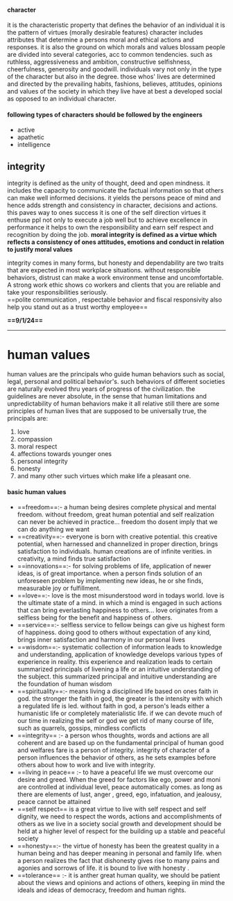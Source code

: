 #### character
it is the characteristic property that defines the behavior of an individual
it is the pattern of virtues (morally desirable features)
character includes attributes that determine a persons moral and ethical actions and responses.
it is also the ground on which morals and values blossam people are divided into several categories, acc to common tendencies. such as ruthless, aggressiveness and ambition, constructive  selfishness, cheerfulness, generosity and goodwill.
individuals vary not only in the type of the character but also in the degree.
those whos' lives are determined and directed by the prevailing habits,
fashions, believes, attitudes, opinions and values of the society in which they live have at best a developed social as opposed to an individual character.

#### following types of characters should be followed by the engineers
- active 
- apathetic 
- intelligence 

## integrity 
integrity is defined as the unity of thought, deed and open mindness.
it includes the capacity to communicate the factual information so that others can make well informed decisions.
it yields the persons peace of mind and hence adds strength and consistency in character, decisions and actions.
this paves way to ones success it is one of the self direction virtues it enthuse ppl not only to execute a job well but to achieve excellence in performance 
it helps to own the responsibility and earn self respect and recognition by doing the job.
**moral integrity is defined as a virtue which reflects a consistency of ones attitudes, emotions and conduct in relation to justify moral values**

integrity comes in many forms, but honesty and dependability are two traits that are expected in most workplace situations.
without responsible behaviors, distrust can make a work environment tense and uncomfortable. A strong work ethic shows co workers and clients that you are reliable and take your responsibilities seriously.  
==polite communication , respectable behavior and fiscal responsivity also help you stand out as a trust worthy employee== 



**==9/1/24==**

---
# human values
human values are the principals who guide human behaviors such as social, legal, personal and political behavior's.
such behaviors of different societies are naturally evolved thru years of progress of the civilization.
the guidelines are never absolute, in the sense that human limitations and unpredictability of human behaviors  make it all relative still there are some principles of human lives that are supposed to be universally true, the principals are:
1. love
2. compassion
3. moral respect
4. affections towards younger ones 
5. personal integrity 
6. honesty
7. and many other
such virtues which make life a pleasant one.

#### basic human values
- ==freedom==:- a human being desires complete physical and mental freedom. without freedom, great human potential and self realization can never be achieved in practice... freedom tho dosent imply that we can do anything we want
- ==creativity==:- everyone is born with creative potential. this creative potential, when harnessed and channelized in proper direction, brings satisfaction to individuals. human creations are of infinite verities. in creativity, a mind finds true satisfaction
- ==innovations==:-  for solving problems of life, application of newer ideas, is of great importance. when a person finds solution of an unforeseen problem by implementing new ideas, he or she finds, measurable joy or fulfillment. 
- ==love==:- love is the most misunderstood word in todays world. love is the ultimate state of a mind. in which a mind is engaged in such actions that can bring everlasting happiness to others... love originates from a selfless being for the benefit and happiness of others. 
- ==service==:- selfless service to fellow beings can give us highest form of happiness. doing good to others without expectation of any kind, brings inner satisfaction and harmony in our personal lives
- ==wisdom==:- systematic collection of information leads to knowledge and understanding, application of knowledge develops various types of experience in reality. this experience and realization leads to certain summarized principals of livening a life or an intuitive understanding of the subject. this summarized principal and intuitive understanding are the foundation of human wisdom
- ==spirituality==:- means living a disciplined life based on ones faith in god. the stronger the faith in god, the greater is the intensity with which a regulated life is led. without faith in god, a person's leads either  a humanistic life or completely materialistic life. if we can devote much of our time in realizing the self or god we get rid of many course of life, such as quarrels, gossips, mindless conflicts 
- ==integrity== :- a person whos thoughts, words and actions are all coherent and are based up on the fundamental principal of human good and welfares fare is a person of integrity. integrity of character of a person influences the behavior of others, as he sets examples before others about how to work and live with integrity.
- ==living in peace== :- to have a peaceful life we must overcome our desire and greed. When the greed for factors like ego, power and moni are controlled at individual level, peace automatically comes. as long as there are elements of lust, anger , greed, ego, infatuation, and jealousy, peace cannot be attained 
- ==self respect== is a great virtue to live with self respect and self dignity, we need to respect the words, actions and accomplishments of others as we live in a society social growth and development should be held at a higher level of respect for the building up a stable and peaceful society 
- ==honesty==:- the virtue of honesty has been the greatest quality in a human being and has deeper meaning in personal and family life. when a person realizes the fact that dishonesty gives rise to many pains and agonies and sorrows of life. it is bound to live with honesty .
- ==tolerance== :- it is anther great human quality, we should be patient about the views and opinions and actions of others, keeping iin mind the ideals and ideas of democracy, freedom and human rights.



